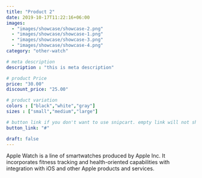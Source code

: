 ```yaml
---
title: "Product 2"
date: 2019-10-17T11:22:16+06:00
images: 
  - "images/showcase/showcase-2.png"
  - "images/showcase/showcase-1.png"
  - "images/showcase/showcase-3.png"
  - "images/showcase/showcase-4.png"
category: "other-watch"

# meta description
description : "this is meta description"

# product Price
price: "30.00"
discount_price: "25.00"

# product variation
colors : ["black","white","gray"]
sizes : ["small","medium","large"]

# button link if you don't want to use snipcart. empty link will not show button
button_link: "#"

draft: false
---
```


Apple Watch is a line of smartwatches produced by Apple Inc. It incorporates fitness tracking and health-oriented capabilities with integration with iOS and other Apple products and services.
